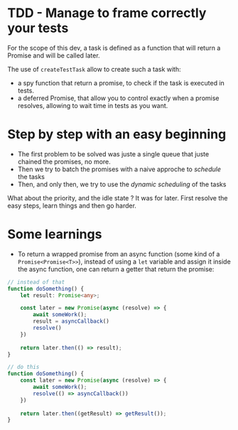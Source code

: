 # TDD - Manage to frame correctly your tests
For the scope of this dev, a task is defined as a function that will return a Promise and will be called later.

The use of `createTestTask` allow to create such a task with:
+ a spy function that return a promise, to check if the task is executed in tests.
+ a deferred Promise, that allow you to control exactly when a promise resolves, allowing to wait time in tests as you want.

# Step by step with an easy beginning
+ The first problem to be solved was juste a single queue that juste chained the promises, no more.
+ Then we try to batch the promises with a naive approche to *schedule* the tasks
+ Then, and only then, we try to use the *dynamic scheduling* of the tasks

What about the priority, and the idle state ? It was for later. First resolve the easy steps, learn things and then go harder.

# Some learnings
+ To return a wrapped promise from an async function (some kind of a `Promise<Promise<T>>`), instead of using a `let` variable and assign it inside the async function, one can return a getter that return the promise:

```ts
// instead of that
function doSomething() {
    let result: Promise<any>;

    const later = new Promise(async (resolve) => {
        await someWork();
        result = asyncCallback()
        resolve()
    })
    
    return later.then(() => result);
}

// do this
function doSomething() {
    const later = new Promise(async (resolve) => {
        await someWork();
        resolve(() => asyncCallback())
    })
    
    return later.then((getResult) => getResult());
}
```